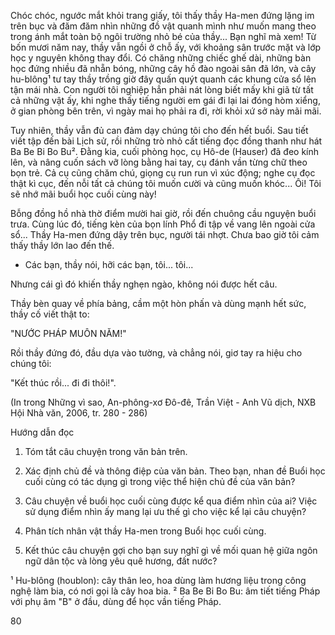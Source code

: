 Chóc chóc, ngước mắt khỏi trang giấy, tôi thấy thầy Ha-men đứng lặng im trên bục và đăm đăm nhìn những đồ vật quanh mình như muốn mang theo trong ánh mắt toàn bộ ngôi trường nhỏ bé của thầy... Bạn nghĩ mà xem! Từ bốn mươi năm nay, thầy vẫn ngồi ở chỗ ấy, với khoảng sân trước mặt và lớp học y nguyên không thay đổi. Có chăng những chiếc ghế dài, những bàn học đứng nhiều đã nhẵn bóng, những cây hồ đào ngoài sân đã lớn, và cây hu-blông¹ tư tay thầy trồng giờ đây quấn quýt quanh các khung cửa sổ lên tận mái nhà. Con người tôi nghiệp hẳn phải nát lòng biết mấy khi giã từ tất cả những vật ấy, khi nghe thấy tiếng người em gái đi lại lai đóng hòm xiểng, ở gian phòng bên trên, vì ngày mai họ phải ra đi, rời khỏi xứ sở này mãi mãi.

Tuy nhiên, thầy vẫn đủ can đảm dạy chúng tôi cho đến hết buổi. Sau tiết viết tập đến bài Lịch sử, rồi những trò nhỏ cất tiếng đọc đồng thanh như hát Ba Be Bi Bo Bu². Đằng kia, cuối phòng học, cụ Hô-de (Hauser) đã đeo kính lên, và nâng cuốn sách vỡ lòng bằng hai tay, cụ đánh vần từng chữ theo bọn trẻ. Cả cụ cũng chăm chú, giọng cụ run run vì xúc động; nghe cụ đọc thật kì cục, đến nỗi tất cả chúng tôi muốn cười và cũng muốn khóc... Ôi! Tôi sẽ nhớ mãi buổi học cuối cùng này!

Bỗng đồng hồ nhà thờ điểm mười hai giờ, rồi đến chuông cầu nguyện buổi trưa. Cùng lúc đó, tiếng kèn của bọn lính Phổ đi tập về vang lên ngoài cửa sổ... Thầy Ha-men đứng dậy trên bục, người tái nhợt. Chưa bao giờ tôi cảm thấy thầy lớn lao đến thế.

- Các bạn, thầy nói, hỡi các bạn, tôi... tôi...

Nhưng cái gì đó khiến thầy nghẹn ngào, không nói được hết câu.

Thầy bèn quay về phía bảng, cầm một hòn phấn và dùng mạnh hết sức, thầy cố viết thật to:

"NƯỚC PHÁP MUÔN NĂM!"

Rồi thầy đứng đó, đầu dựa vào tường, và chẳng nói, giơ tay ra hiệu cho chúng tôi:

"Kết thúc rồi... đi đi thôi!".

(In trong Những vì sao, An-phông-xơ Đô-đê, Trần Việt - Anh Vũ dịch,
NXB Hội Nhà văn, 2006, tr. 280 - 286)

Hướng dẫn đọc

1. Tóm tắt câu chuyện trong văn bản trên.

2. Xác định chủ đề và thông điệp của văn bản. Theo bạn, nhan đề Buổi học cuối cùng có tác dụng gì trong việc thể hiện chủ đề của văn bản?

3. Câu chuyện về buổi học cuối cùng được kể qua điểm nhìn của ai? Việc sử dụng điểm nhìn ấy mang lại ưu thế gì cho việc kể lại câu chuyện?

4. Phân tích nhân vật thầy Ha-men trong Buổi học cuối cùng.

5. Kết thúc câu chuyện gợi cho bạn suy nghĩ gì về mối quan hệ giữa ngôn ngữ dân tộc và lòng yêu quê hương, đất nước?

¹ Hu-blông (houblon): cây thân leo, hoa dùng làm hương liệu trong công nghệ làm bia, có nơi gọi là cây hoa bia.
² Ba Be Bi Bo Bu: âm tiết tiếng Pháp với phụ âm "B" ở đầu, dùng để học vần tiếng Pháp.

80